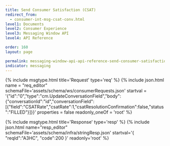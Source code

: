 ```yaml
---
title: Send Consumer Satisfaction (CSAT)
redirect_from:
  - consumer-int-msg-csat-conv.html
level1: Documents
level2: Consumer Experience
level3: Messaging Window API
level4: API Reference

order: 160
layout: page

permalink: messaging-window-api-api-reference-send-consumer-satisfaction-(csat).html
indicator: messaging
---
```



{% include msgtype.html title='Request' type='req' %}
{% include json.html name = "req_editor" 
        schemaFile='assets/schema/ws/consumerRequests.json'
	startval = '{"id":"0","type":"cm.UpdateConversationField","body":{"conversationId":"id","conversationField":[{"field":"CSATRate","csatRate":1,"csatResolutionConfirmation":false,"status":"FILLED"}]}}'
	properties = false
	readonly_oneOf = 'root' %}

{% include msgtype.html title='Response' type='resp' %}
{% include json.html name="resp_editor" 
	schemaFile='assets/schema/infra/stringResp.json'
	startval='{ "reqId":"A3HC", "code":200 }'
	readonly='root' %}
